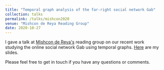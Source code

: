 ```yaml
---
title: "Temporal graph analysis of the far-right social network Gab"
collection: talks
permalink: /talks/mishcon2020
venue: "Mishcon de Reya Reading Group"
date: 2020-10-27
---
```


I gave a talk at [Mishcon de Reya's](https://www.mishcon.com/) reading group on our recent work studying the online social network Gab using temporal graphs. [Here](http://narnolddd.github.io/files/windowing_ii_copy.pdf) are my slides.

Please feel free to get in touch if you have any questions or comments.
